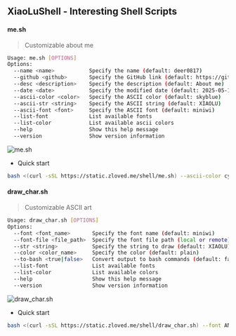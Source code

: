 ## XiaoLuShell - Interesting Shell Scripts

#### me.sh

> Customizable about me

```sh
Usage: me.sh [OPTIONS]
Options:
  --name <name>           Specify the name (default: deer0817)
  --github <github>       Specify the GitHub link (default: https://github.com/deer0817)
  --desc <description>    Specify the description (default: About me)
  --date <date>           Specify the modified date (default: 2025-05-12)
  --ascii-color <color>   Specify the ASCII color (default: skyblue)
  --ascii-str <string>    Specify the ASCII string (default: XIAOLU)
  --ascii-font <font>     Specify the ASCII font (default: miniwi)
  --list-font             List available fonts
  --list-color            List available ascii colors
  --help                  Show this help message
  --version               Show version information
```

![me.sh](https://cdn.jsdelivr.net/gh/deer0817/XiaoLuShell/preview/me.png)
- Quick start

```sh
bash <(curl -sSL https://static.zloved.me/shell/me.sh) --ascii-color cyan
```

#### draw_char.sh

> Customizable ASCII art

```sh
Usage: draw_char.sh [OPTIONS]
Options:
  --font <font_name>       Specify the font name (default: miniwi)
  --font-file <file_path>  Specify the font file path (local or remote)
  --str <string>           Specify the string to draw (default: XIAOLU)
  --color <color_name>     Specify the color (default: plain)
  --to-bash <true|false>   Convert output to bash commands (default: false)
  --list-font              List available fonts
  --list-color             List available colors
  --help                   Show this help message
  --version                Show version information
```

![draw_char.sh](https://cdn.jsdelivr.net/gh/deer0817/XiaoLuShell/preview/draw_char.png)

- Quick start

```sh
bash <(curl -sSL https://static.zloved.me/shell/draw_char.sh) --font ANSI_Shadow
```

